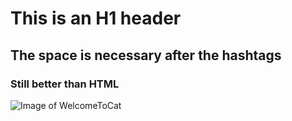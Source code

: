 # This is an H1 header
## The space is necessary after the hashtags
### Still better than HTML

![Image of WelcomeToCat](https://octodex.github.com/images/welcometocat.png)
